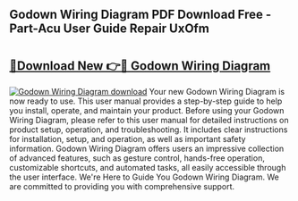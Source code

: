 ## Godown Wiring Diagram PDF Download Free - Part-Acu User Guide Repair UxOfm

# <h2><a href="http://dfsz7a.blite.top/?on=Godown+Wiring+Diagram">🔗Download New 👉🔴 Godown Wiring Diagram</a></h2>

[![Godown Wiring Diagram download](https://i.imgur.com/lujVjoI.png)](http://dfsz7a.blite.top/?on=Godown+Wiring+Diagram)
Your new Godown Wiring Diagram is now ready to use. This user manual provides a step-by-step guide to help you install, operate, and maintain your product. Before using your Godown Wiring Diagram, please refer to this user manual for detailed instructions on product setup, operation, and troubleshooting. It includes clear instructions for installation, setup, and operation, as well as important safety information. Godown Wiring Diagram offers users an impressive collection of advanced features, such as gesture control, hands-free operation, customizable shortcuts, and automated tasks, all easily accessible through the user interface. We're Here to Guide You Godown Wiring Diagram. We are committed to providing you with comprehensive support.
